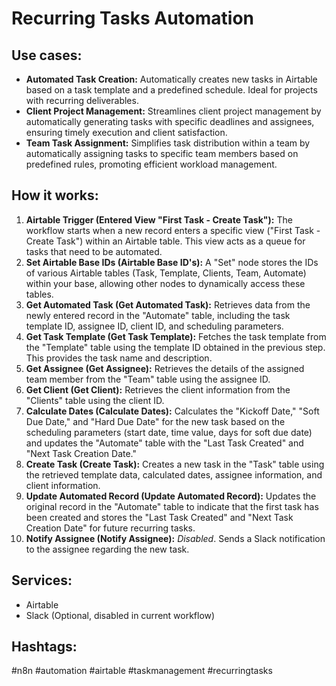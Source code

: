 # Recurring Tasks Automation

## Use cases:

- **Automated Task Creation:** Automatically creates new tasks in Airtable based on a task template and a predefined schedule. Ideal for projects with recurring deliverables.
- **Client Project Management:** Streamlines client project management by automatically generating tasks with specific deadlines and assignees, ensuring timely execution and client satisfaction.
- **Team Task Assignment:** Simplifies task distribution within a team by automatically assigning tasks to specific team members based on predefined rules, promoting efficient workload management.

## How it works:

1.  **Airtable Trigger (Entered View "First Task - Create Task"):** The workflow starts when a new record enters a specific view ("First Task - Create Task") within an Airtable table. This view acts as a queue for tasks that need to be automated.
2.  **Set Airtable Base IDs (Airtable Base ID's):** A "Set" node stores the IDs of various Airtable tables (Task, Template, Clients, Team, Automate) within your base, allowing other nodes to dynamically access these tables.
3.  **Get Automated Task (Get Automated Task):** Retrieves data from the newly entered record in the "Automate" table, including the task template ID, assignee ID, client ID, and scheduling parameters.
4.  **Get Task Template (Get Task Template):** Fetches the task template from the "Template" table using the template ID obtained in the previous step. This provides the task name and description.
5.  **Get Assignee (Get Assignee):** Retrieves the details of the assigned team member from the "Team" table using the assignee ID.
6.  **Get Client (Get Client):** Retrieves the client information from the "Clients" table using the client ID.
7.  **Calculate Dates (Calculate Dates):** Calculates the "Kickoff Date," "Soft Due Date," and "Hard Due Date" for the new task based on the scheduling parameters (start date, time value, days for soft due date) and updates the "Automate" table with the "Last Task Created" and "Next Task Creation Date."
8.  **Create Task (Create Task):** Creates a new task in the "Task" table using the retrieved template data, calculated dates, assignee information, and client information.
9.  **Update Automated Record (Update Automated Record):** Updates the original record in the "Automate" table to indicate that the first task has been created and stores the "Last Task Created" and "Next Task Creation Date" for future recurring tasks.
10. **Notify Assignee (Notify Assignee):** *Disabled*. Sends a Slack notification to the assignee regarding the new task.

## Services:

-   Airtable
-   Slack (Optional, disabled in current workflow)

## Hashtags:

#n8n #automation #airtable #taskmanagement #recurringtasks
